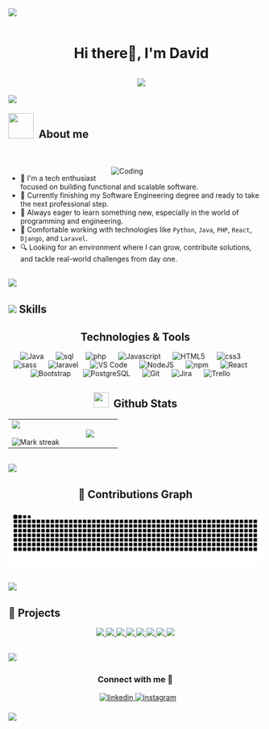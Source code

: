 <img src="https://user-images.githubusercontent.com/73097560/115834477-dbab4500-a447-11eb-908a-139a6edaec5c.gif">


<div id="user-content-toc">
  <ul align="Center">
    <summary><h1 style="display: inline-block">Hi there👋, I'm David </h1></summary>
  </ul>

   <ul align= "center">
        <a href="https://github.com/DenverCoder1/readme-typing-svg"><img src="https://readme-typing-svg.herokuapp.com?&font=IBM+Plex+Sans&color=abcdef&size=30&lines=Welcome+to+my+GitHub+Profile!;I'm+a+studyin+Software+Engineering"/></a>
    </ul>
</div>

<img src="https://user-images.githubusercontent.com/73097560/115834477-dbab4500-a447-11eb-908a-139a6edaec5c.gif">
<br><br>
<!--About Me-->


<img align="left" src = "https://user-images.githubusercontent.com/63050133/156777293-72a6e681-2582-4a9d-ad92-09d1181d47c7.gif" width = 50px height=50px>
<h2 align="left" font-weight="bold">&nbsp;&nbsp;About me</h2>  
<br><br>


<img align="right" alt="Coding" width="300" src="https://i.pinimg.com/originals/81/17/8b/81178b47a8598f0c81c4799f2cdd4057.gif">

- 🧠 I'm a tech enthusiast focused on building functional and scalable software.
- 📘 Currently finishing my Software Engineering degree and ready to take the next professional step.
- 🌱 Always eager to learn something new, especially in the world of programming and engineering.
- 🧩 Comfortable working with technologies like `Python`, `Java`, `PHP`, `React`, `Django`, and `Laravel`.
- 🔍 Looking for an environment where I can grow, contribute solutions, and tackle real-world challenges from day one.



</br>
<img src="https://user-images.githubusercontent.com/73097560/115834477-dbab4500-a447-11eb-908a-139a6edaec5c.gif">


## <img src="https://media2.giphy.com/media/QssGEmpkyEOhBCb7e1/giphy.gif?cid=ecf05e47a0n3gi1bfqntqmob8g9aid1oyj2wr3ds3mg700bl&rid=giphy.gif" width ="25"><b> Skills</b>

<div align="center" width="100">
    <h2 font-weight="bold">Technologies & Tools</h2>
        <img
            src="https://cdn.jsdelivr.net/gh/devicons/devicon@latest/icons/java/java-original-wordmark.svg"
            width="60px"
            alt="Java">
            &nbsp;&nbsp;&nbsp;&nbsp;
        <img
            src="https://cdn.iconscout.com/icon/free/png-256/mysql-3521596-2945040.png"
            width="50px"
            alt="sql">
            &nbsp;&nbsp;&nbsp;&nbsp;
        <img
            src="https://cdn.iconscout.com/icon/free/png-256/php-2752101-2284918.png"
            width="50px"
            alt="php">
            &nbsp;&nbsp;&nbsp;&nbsp;
        <img
            src="https://cdn.jsdelivr.net/gh/devicons/devicon@latest/icons/javascript/javascript-original.svg"
            width="50px"
            alt="Javascript">
            &nbsp;&nbsp;&nbsp;&nbsp;
        <img
            src="https://cdn.jsdelivr.net/gh/devicons/devicon@latest/icons/html5/html5-original-wordmark.svg"
            width="60px"
            alt="HTML5">
            &nbsp;&nbsp;&nbsp;&nbsp;
        <img
            src="https://cdn.jsdelivr.net/gh/devicons/devicon@latest/icons/css3/css3-original-wordmark.svg"
            width="60px"
            alt="css3">
            &nbsp;&nbsp;&nbsp;&nbsp;
        <img
            src="https://cdn.jsdelivr.net/gh/devicons/devicon@latest/icons/sass/sass-original.svg"
            width="60px"
            alt="sass">
            &nbsp;&nbsp;&nbsp;&nbsp;
        <img
            src="https://cdn.iconscout.com/icon/free/png-256/laravel-3-1175147.png"
            width="60px"
            alt="laravel">
            &nbsp;&nbsp;&nbsp;&nbsp;
        <img
            src="https://cdn.jsdelivr.net/gh/devicons/devicon@latest/icons/vscode/vscode-original-wordmark.svg"
            width="60px"
            alt="VS Code">
            &nbsp;&nbsp;&nbsp;&nbsp;
        <img
            src="https://cdn.jsdelivr.net/gh/devicons/devicon@latest/icons/nodejs/nodejs-original-wordmark.svg"
            width="60px"
            alt="NodeJS">
            &nbsp;&nbsp;&nbsp;&nbsp;
        <img
            src="https://cdn.jsdelivr.net/gh/devicons/devicon@latest/icons/npm/npm-original-wordmark.svg"
            width="60px"
            alt="npm">
            &nbsp;&nbsp;&nbsp;&nbsp;
        <img
            src="https://cdn.jsdelivr.net/gh/devicons/devicon@latest/icons/react/react-original-wordmark.svg"
            width="60px"
            alt="React">
            &nbsp;&nbsp;&nbsp;&nbsp;
        <img
            src="https://cdn.jsdelivr.net/gh/devicons/devicon@latest/icons/bootstrap/bootstrap-plain-wordmark.svg"
            width="60px"
            alt="Bootstrap">
            &nbsp;&nbsp;&nbsp;&nbsp;
        <img
            src="https://cdn.jsdelivr.net/gh/devicons/devicon@latest/icons/postgresql/postgresql-original-wordmark.svg"
            width="60px"
            alt="PostgreSQL">
            &nbsp;&nbsp;&nbsp;&nbsp;
        <img
            src="https://cdn.jsdelivr.net/gh/devicons/devicon@latest/icons/github/github-original-wordmark.svg"
            width="60px"
            alt="Git">
            &nbsp;&nbsp;&nbsp;&nbsp;
        <img
            src="https://cdn.jsdelivr.net/gh/devicons/devicon@latest/icons/jira/jira-original-wordmark.svg"
            width="60px"
            alt="Jira">
            &nbsp;&nbsp;&nbsp;&nbsp;
        <img
            src="https://cdn.jsdelivr.net/gh/devicons/devicon@latest/icons/trello/trello-plain-wordmark.svg"
            width="60px"
            alt="Trello">
            &nbsp;&nbsp;&nbsp;&nbsp;
</div>

  <p align="left">
  <!--- stats (start) -->
  <h2 align="center" font-weight="bold"> <img src="https://media.giphy.com/media/iY8CRBdQXODJSCERIr/giphy.gif" width="30" height="30" style="margin-right: 10px;">Github Stats</h2>
  <table align="center">
    <tr border="none">
     <td width="50%" align="center">
       <img  align="left"  src="https://github-readme-stats.vercel.app/api?username=ArDavid14&theme=dark&show_icons=true&count_private=true" />
       <br></br>
       <img  title="🔥 Get streak stats for your profile at git.io/streak-stats" alt="Mark streak" src="https://github-readme-streak-stats.herokuapp.com/?user=ArDavid14&theme=dark&hide_border=false" /> 
     </td>


   <td width="50%" align="center">

   <img  align="center"  src="https://github-readme-stats.anuraghazra1.vercel.app/api/top-langs/?username=ArDavid14&theme=dark&hide_border=false&no-bg=true&no-frame=true&langs_count=7"/>

   </td>
   </tr>
  </table>
</div>


</br>
<img src="https://user-images.githubusercontent.com/73097560/115834477-dbab4500-a447-11eb-908a-139a6edaec5c.gif">


<h2 align="center">🐍 Contributions Graph</h2>
	
<p align="center">
  <img src="https://github.com/ArDavid14/ArDavid14/blob/output/github-contribution-grid-snake.svg" alt="Snake animation" />
</p>

<!--- stats (end) -->
<br/>
<img src="https://user-images.githubusercontent.com/73097560/115834477-dbab4500-a447-11eb-908a-139a6edaec5c.gif">


<!-- Proyectos destacados -->
## 🚀 Projects

<p align="center">
  <a href="https://github.com/GARO99/CourseConnect.git">
    <img src="https://github-readme-stats.vercel.app/api/pin/?username=GARO99&repo=CourseConnect&theme=tokyonight" />
  <a href="https://github.com/Santiagocsie/Gestion_productos">
    <img src="https://github-readme-stats.vercel.app/api/pin/?username=Santiagocsie&repo=Gestion_productos&theme=tokyonight" />
  </a>
  <a href="https://github.com/Santiagocsie/React-CRUD">
    <img src="https://github-readme-stats.vercel.app/api/pin/?username=Santiagocsie&repo=React-CRUD&theme=tokyonight" />
  </a>
  <a href="https://github.com/Santiagocsie/Lavarel_Crud">
    <img src="https://github-readme-stats.vercel.app/api/pin/?username=Santiagocsie&repo=Lavarel_Crud&theme=tokyonight" />
  </a>
  <a href="https://github.com/Santiagocsie/Ecomapeobotanico">
    <img src="https://github-readme-stats.vercel.app/api/pin/?username=Santiagocsie&repo=Ecomapeobotanico&theme=tokyonight" />
  </a>
  <a href="https://github.com/Santiagocsie/Nutridatagram">
    <img src="https://github-readme-stats.vercel.app/api/pin/?username=Santiagocsie&repo=Nutridatagram&theme=tokyonight" />
  </a>
  <a href="https://github.com/ArDavid14/SisDistribuidos">
    <img src="https://github-readme-stats.vercel.app/api/pin/?username=ArDavid14&repo=SisDistribuidos&theme=tokyonight" />
  </a>
  <a href="https://github.com/UMBDavidC/Taller-progam">
    <img src="https://github-readme-stats.vercel.app/api/pin/?username=UMBDavidC&repo=Taller-progam&theme=tokyonight" />
  </a>
</p>

<!--horizontal divider(gradiant)-->
<br/>
<img src="https://user-images.githubusercontent.com/73097560/115834477-dbab4500-a447-11eb-908a-139a6edaec5c.gif">

<h3 align="center"> Connect with me 🤝 </h3>

<p align="center">

<div align="center"  class="icons-social" style="margin-left: 10px;">
        <a href="www.linkedin.com/in/arvid14/" target="_blank">
            <img src=https://img.shields.io/badge/linkedin-%2300acee.svg?color=405DE6&style=for-the-badge&logo=linkedin&logoColor=white alt=linkedin style="margin-bottom: 5px;" />
        </a>
        <a href="https://www.instagram.com/davidcubi14/" target="_blank">
            <img src=https://img.shields.io/badge/instagram-%ff5851db.svg?color=C13584&style=for-the-badge&logo=instagram&logoColor=white alt=instagram style="margin-bottom: 5px;" />
        </a>
</div>

<br>
	<!--horizontal divider(gradiant)-->
<img src="https://user-images.githubusercontent.com/73097560/115834477-dbab4500-a447-11eb-908a-139a6edaec5c.gif">



